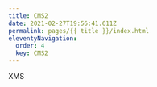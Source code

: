 ```yaml
---
title: CMS2
date: 2021-02-27T19:56:41.611Z
permalink: pages/{{ title }}/index.html
eleventyNavigation:
  order: 4
  key: CMS2
---
```

XMS